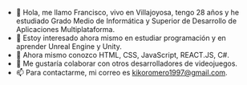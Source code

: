 - 👋 Hola, me llamo Francisco, vivo en Villajoyosa, tengo 28 años y he estudiado Grado Medio de Informática y Superior de Desarrollo de Aplicaciones Multiplataforma.
- 👀 Estoy interesado ahora mismo en estudiar programación y en aprender Unreal Engine y Unity.
- 🌱 Ahora mismo conozco HTML, CSS, JavaScript, REACT.JS, C#. 
- 💞️ Me gustaría colaborar con otros desarrolladores de videojuegos.
- 📫 Para contactarme, mi correo es kikoromero1997@gmail.com.

<!---
Kikoromero97/Kikoromero97 is a ✨ special ✨ repository because its `README.md` (this file) appears on your GitHub profile.
You can click the Preview link to take a look at your changes.
--->
